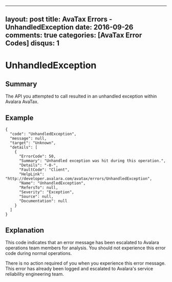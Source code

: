 
---
layout: post
title: AvaTax Errors - UnhandledException
date: 2016-09-26
comments: true
categories: [AvaTax Error Codes]
disqus: 1
---

# UnhandledException

## Summary

The API you attempted to call resulted in an unhandled exception within Avalara AvaTax.

## Example

    {
      "code": "UnhandledException",
      "message": null,
      "target": "Unknown",
      "details": [
        {
          "ErrorCode": 50,
          "Summary": "Unhandled exception was hit during this operation.",
          "Details": "-0-",
          "FaultCode": "Client",
          "HelpLink": "http://developer.avalara.com/avatax/errors/UnhandledException",
          "Name": "UnhandledException",
          "RefersTo": null,
          "Severity": "Exception",
          "Source": null,
          "Documentation": null
        }
      ]
    }

## Explanation

This code indicates that an error message has been escalated to Avalara operations team members for analysis.  You should not experience this error code during normal operations.

There is no action required of you when you experience this error message.  This error has already been logged and escalated to Avalara's service reliability engineering team.
